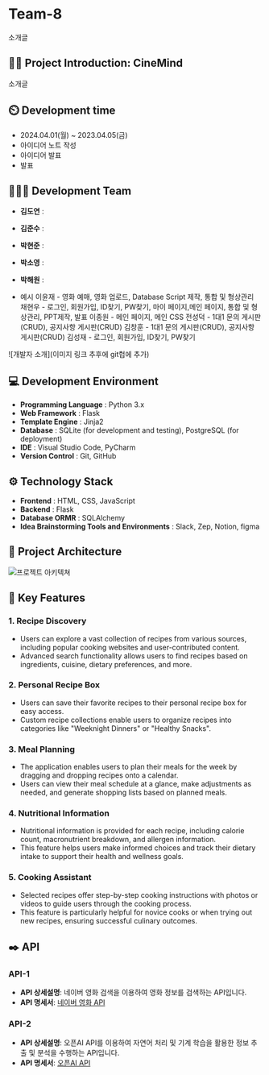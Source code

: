 # Team-8
소개글

## 👨‍🏫 Project Introduction: CineMind
소개글

## ⏲️ Development time 
- 2024.04.01(월) ~ 2023.04.05(금)
- 아이디어 노트 작성
- 아이디어 발표
- 발표
  
## 🧑‍🤝‍🧑 Development Team 
- **김도연** : 
- **김준수** : 
- **박현준** : 
- **박소영** : 
- **박해원** : 

- 예시
이윤재 - 영화 예매, 영화 업로드, Database Script 제작, 통합 및 형상관리
채현우 - 로그인, 회원가입, ID찾기, PW찾기, 마이 페이지,메인 페이지, 통합 및 형상관리, PPT제작, 발표
이종원 - 메인 페이지, 메인 CSS
전성덕 - 1대1 문의 게시판(CRUD), 공지사항 게시판(CRUD)
김창훈 - 1대1 문의 게시판(CRUD), 공지사항 게시판(CRUD)
김성재 - 로그인, 회원가입, ID찾기, PW찾기
  
![개발자 소개](이미지 링크 추후에 git헙에 추가)

## 💻 Development Environment
- **Programming Language** : Python 3.x
- **Web Framework** : Flask
- **Template Engine** : Jinja2
- **Database** : SQLite (for development and testing), PostgreSQL (for deployment)
- **IDE** : Visual Studio Code, PyCharm
- **Version Control** : Git, GitHub

## ⚙️ Technology Stack
- **Frontend** : HTML, CSS, JavaScript
- **Backend** : Flask
- **Database ORMR** : SQLAlchemy
- **Idea Brainstorming Tools and Environments** : Slack, Zep, Notion, figma

## 📝 Project Architecture
![프로젝트 아키텍쳐]()

## 📌 Key Features

### 1. Recipe Discovery
   - Users can explore a vast collection of recipes from various sources, including popular cooking websites and user-contributed content.
   - Advanced search functionality allows users to find recipes based on ingredients, cuisine, dietary preferences, and more.

### 2. Personal Recipe Box
   - Users can save their favorite recipes to their personal recipe box for easy access.
   - Custom recipe collections enable users to organize recipes into categories like "Weeknight Dinners" or "Healthy Snacks".

### 3. Meal Planning
   - The application enables users to plan their meals for the week by dragging and dropping recipes onto a calendar.
   - Users can view their meal schedule at a glance, make adjustments as needed, and generate shopping lists based on planned meals.

### 4. Nutritional Information
   - Nutritional information is provided for each recipe, including calorie count, macronutrient breakdown, and allergen information.
   - This feature helps users make informed choices and track their dietary intake to support their health and wellness goals.

### 5. Cooking Assistant
   - Selected recipes offer step-by-step cooking instructions with photos or videos to guide users through the cooking process.
   - This feature is particularly helpful for novice cooks or when trying out new recipes, ensuring successful culinary outcomes.


      
## ✒️ API
###  API-1
- **API 상세설명**: 네이버 영화 검색을 이용하여 영화 정보를 검색하는 API입니다.
- **API 명세서**: [네이버 영화 API](https://developers.naver.com/docs/search/movie/)
###  API-2
- **API 상세설명**: 오픈AI API를 이용하여 자연어 처리 및 기계 학습을 활용한 정보 추출 및 분석을 수행하는 API입니다.
- **API 명세서**: [오픈AI API](https://openai.com/api)
